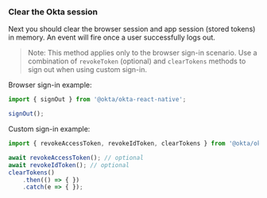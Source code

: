 ### Clear the Okta session


Next you should clear the browser session and app session (stored tokens) in memory. An event will fire once a user successfully logs out.


> Note: This method applies only to the browser sign-in scenario. Use a combination of `revokeToken` (optional) and `clearTokens` methods to sign out when using custom sign-in.

Browser sign-in example:

```javascript
import { signOut } from '@okta/okta-react-native';

signOut();
```

Custom sign-in example:

```javascript
import { revokeAccessToken, revokeIdToken, clearTokens } from '@okta/okta-react-native';

await revokeAccessToken(); // optional
await revokeIdToken(); // optional
clearTokens()
    .then(() => { })
    .catch(e => { });
```
